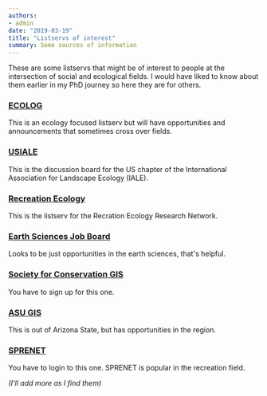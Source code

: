 ```yaml
---
authors:
- admin
date: "2019-03-19"
title: "Listservs of interest"
summary: Some sources of information
---
```


These are some listservs that might be of interest to people at the intersection of social and ecological fields. I would have liked to know about them earlier in my PhD journey so here they are for others.

### [ECOLOG](https://listserv.umd.edu/archives/ecolog-l.html)

This is an ecology focused listserv but will have opportunities and announcements that sometimes cross over fields.

### [USIALE](http://listserv.uri.edu/cgi-bin/wa?A0=USIALE-L)

This is the discussion board for the US chapter of the International Association for Landscape Ecology (IALE).

### [Recreation Ecology](http://lists.ncsu.edu/cgi-bin/digest?list=rececol)

This is the listserv for the Recration Ecology Research Network.

### [Earth Sciences Job Board](http://mailman.ucar.edu/pipermail/es_jobs_net/)

Looks to be just opportunities in the earth sciences, that's helpful.

### [Society for Conservation GIS](https://www.scgis.org/content/discussions/listserv-faq)

You have to sign up for this one.

### [ASU GIS](https://lists.asu.edu/cgi-bin/wa?A0=ASUGIS-L)

This is out of Arizona State, but has opportunities in the region.

### [SPRENET](https://listserv.uga.edu/cgi-bin/wa?A0=sprenet)

You have to login to this one. SPRENET is popular in the recreation field.

*(I'll add more as I find them)*  

